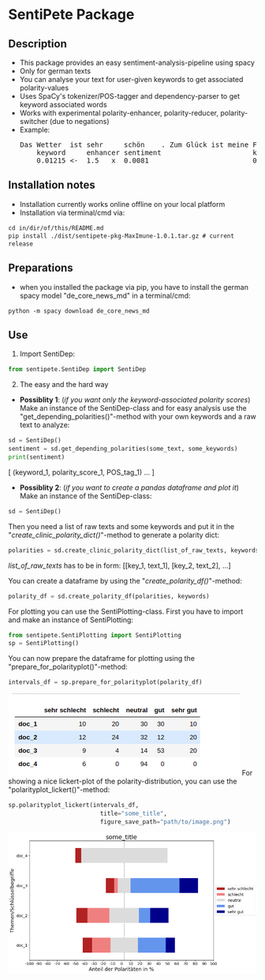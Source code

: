 # SentiPete Package

## Description

* This package provides an easy sentiment-analysis-pipeline using spacy
* Only for german texts
* You can analyse your text for user-given keywords to get associated polarity-values
* Uses SpaCy's tokenizer/POS-tagger and dependency-parser to get keyword associated words
* Works with experimental polarity-enhancer, polarity-reducer, polarity-switcher (due to negations)
* Example: 
  <pre>
  Das Wetter  ist sehr     schön    . Zum Glück ist meine Freundin    nicht    blind.
      keyword     enhancer sentiment                      keyword     negation sentiment
      0.01215 <-  1.5   x  0.0081                         0.1978  <-  -1   x   -0.1978
  </pre>

## Installation notes

* Installation currently works online offline on your local platform
* Installation via terminal/cmd via:
```shell
cd in/dir/of/this/README.md
pip install ./dist/sentipete-pkg-MaxImune-1.0.1.tar.gz # current release
```

## Preparations

* when you installed the package via pip,
you have to install the german spacy model
"de\_core\_news\_md" in a terminal/cmd:
```shell
python -m spacy download de_core_news_md
```

## Use

1. Import SentiDep:
```python
from sentipete.SentiDep import SentiDep
```
2. The easy and the hard way
  * __Possiblity 1__:
(_if you want only the keyword-associated polarity scores_)
Make an instance of the SentiDep-class and for easy analysis use
the "get_depending_polarities()"\-method with your own keywords and
a raw text to analyze:
```python
sd = SentiDep()
sentiment = sd.get_depending_polarities(some_text, some_keywords)
print(sentiment)
```
[
(keyword\_1, polarity\_score\_1, POS\_tag\_1)
...
]

  * __Possiblity 2__:
(_if you want to create a pandas dataframe and plot it_)
Make an instance of the SentiDep-class:
```python
sd = SentiDep()
```
Then you need a list of raw texts and some keywords and put it in the
"_create\_clinic\_polarity\_dict()_"\-method to generate a polarity dict:
```python
polarities = sd.create_clinic_polarity_dict(list_of_raw_texts, keywords)
```
_list\_of\_raw\_texts_ has to be in form: [[key\_1, text\_1], [key\_2, text\_2], ...]

You can create a dataframe by using the "_create\_polarity\_df()_"\-method:
```python
polarity_df = sd.create_polarity_df(polarities, keywords)
```
For plotting you can use the SentiPlotting\-class.
First you have to import and make an instance of SentiPlotting:
```python
from sentipete.SentiPlotting import SentiPlotting
sp = SentiPlotting()
```
You can now prepare the dataframe for plotting using the
"prepare\_for\_polarityplot()"\-method:
```python
intervals_df = sp.prepare_for_polarityplot(polarity_df)
```
![table example](example_table.png)
For showing a nice lickert\-plot of the polarity\-distribution,
you can use the "polarityplot\_lickert()"\-method:
```python
sp.polarityplot_lickert(intervals_df,
                          title="some_title",
                          figure_save_path="path/to/image.png")
```
![lickert example](example.png)
